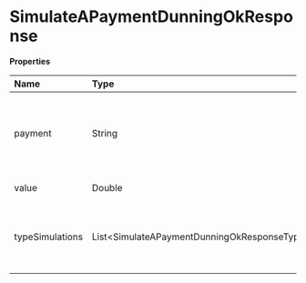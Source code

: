 # SimulateAPaymentDunningOkResponse

**Properties**

| Name            | Type                                                     | Required | Description                                                    |
| :-------------- | :------------------------------------------------------- | :------- | :------------------------------------------------------------- |
| payment         | String                                                   | ❌       | Unique identifier of the payment to be recovered in Asaas      |
| value           | Double                                                   | ❌       | Payment amount                                                 |
| typeSimulations | List\<SimulateAPaymentDunningOkResponseTypeSimulations\> | ❌       | Simulation of denial request for each type of denial available |

<!-- This file was generated by liblab | https://liblab.com/ -->

